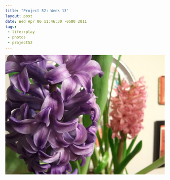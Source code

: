 ```yaml
--- 
title: "Project 52: Week 13"
layout: post
date: Wed Apr 06 11:46:30 -0500 2011
tags:
 - life::play
 - photos
 - project52
---
```

<a rel="photo" href="/images/project52/13-flowers.jpg">
<img title="Week 13: Flowers" src="/images/project52/13-flowers-postsize.jpg" />
</a>

